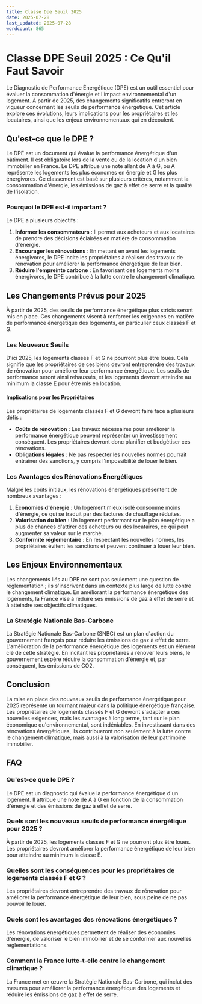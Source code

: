 ```yaml
---
title: Classe Dpe Seuil 2025
date: 2025-07-28
last_updated: 2025-07-28
wordcount: 865
---
```


# Classe DPE Seuil 2025 : Ce Qu'il Faut Savoir

Le Diagnostic de Performance Énergétique (DPE) est un outil essentiel pour évaluer la consommation d'énergie et l'impact environnemental d'un logement. À partir de 2025, des changements significatifs entreront en vigueur concernant les seuils de performance énergétique. Cet article explore ces évolutions, leurs implications pour les propriétaires et les locataires, ainsi que les enjeux environnementaux qui en découlent.

## Qu'est-ce que le DPE ?

Le DPE est un document qui évalue la performance énergétique d'un bâtiment. Il est obligatoire lors de la vente ou de la location d'un bien immobilier en France. Le DPE attribue une note allant de A à G, où A représente les logements les plus économes en énergie et G les plus énergivores. Ce classement est basé sur plusieurs critères, notamment la consommation d'énergie, les émissions de gaz à effet de serre et la qualité de l'isolation.

### Pourquoi le DPE est-il important ?

Le DPE a plusieurs objectifs :

1. **Informer les consommateurs** : Il permet aux acheteurs et aux locataires de prendre des décisions éclairées en matière de consommation d'énergie.
2. **Encourager les rénovations** : En mettant en avant les logements énergivores, le DPE incite les propriétaires à réaliser des travaux de rénovation pour améliorer la performance énergétique de leur bien.
3. **Réduire l'empreinte carbone** : En favorisant des logements moins énergivores, le DPE contribue à la lutte contre le changement climatique.

## Les Changements Prévus pour 2025

À partir de 2025, des seuils de performance énergétique plus stricts seront mis en place. Ces changements visent à renforcer les exigences en matière de performance énergétique des logements, en particulier ceux classés F et G.

### Les Nouveaux Seuils

D'ici 2025, les logements classés F et G ne pourront plus être loués. Cela signifie que les propriétaires de ces biens devront entreprendre des travaux de rénovation pour améliorer leur performance énergétique. Les seuils de performance seront ainsi rehaussés, et les logements devront atteindre au minimum la classe E pour être mis en location.

#### Implications pour les Propriétaires

Les propriétaires de logements classés F et G devront faire face à plusieurs défis :

- **Coûts de rénovation** : Les travaux nécessaires pour améliorer la performance énergétique peuvent représenter un investissement conséquent. Les propriétaires devront donc planifier et budgétiser ces rénovations.
- **Obligations légales** : Ne pas respecter les nouvelles normes pourrait entraîner des sanctions, y compris l'impossibilité de louer le bien.

### Les Avantages des Rénovations Énergétiques

Malgré les coûts initiaux, les rénovations énergétiques présentent de nombreux avantages :

1. **Économies d'énergie** : Un logement mieux isolé consomme moins d'énergie, ce qui se traduit par des factures de chauffage réduites.
2. **Valorisation du bien** : Un logement performant sur le plan énergétique a plus de chances d'attirer des acheteurs ou des locataires, ce qui peut augmenter sa valeur sur le marché.
3. **Conformité réglementaire** : En respectant les nouvelles normes, les propriétaires évitent les sanctions et peuvent continuer à louer leur bien.

## Les Enjeux Environnementaux

Les changements liés au DPE ne sont pas seulement une question de réglementation ; ils s'inscrivent dans un contexte plus large de lutte contre le changement climatique. En améliorant la performance énergétique des logements, la France vise à réduire ses émissions de gaz à effet de serre et à atteindre ses objectifs climatiques.

### La Stratégie Nationale Bas-Carbone

La Stratégie Nationale Bas-Carbone (SNBC) est un plan d'action du gouvernement français pour réduire les émissions de gaz à effet de serre. L'amélioration de la performance énergétique des logements est un élément clé de cette stratégie. En incitant les propriétaires à rénover leurs biens, le gouvernement espère réduire la consommation d'énergie et, par conséquent, les émissions de CO2.

## Conclusion

La mise en place des nouveaux seuils de performance énergétique pour 2025 représente un tournant majeur dans la politique énergétique française. Les propriétaires de logements classés F et G devront s'adapter à ces nouvelles exigences, mais les avantages à long terme, tant sur le plan économique qu'environnemental, sont indéniables. En investissant dans des rénovations énergétiques, ils contribueront non seulement à la lutte contre le changement climatique, mais aussi à la valorisation de leur patrimoine immobilier.

## FAQ

### Qu'est-ce que le DPE ?

Le DPE est un diagnostic qui évalue la performance énergétique d'un logement. Il attribue une note de A à G en fonction de la consommation d'énergie et des émissions de gaz à effet de serre.

### Quels sont les nouveaux seuils de performance énergétique pour 2025 ?

À partir de 2025, les logements classés F et G ne pourront plus être loués. Les propriétaires devront améliorer la performance énergétique de leur bien pour atteindre au minimum la classe E.

### Quelles sont les conséquences pour les propriétaires de logements classés F et G ?

Les propriétaires devront entreprendre des travaux de rénovation pour améliorer la performance énergétique de leur bien, sous peine de ne pas pouvoir le louer.

### Quels sont les avantages des rénovations énergétiques ?

Les rénovations énergétiques permettent de réaliser des économies d'énergie, de valoriser le bien immobilier et de se conformer aux nouvelles réglementations.

### Comment la France lutte-t-elle contre le changement climatique ?

La France met en œuvre la Stratégie Nationale Bas-Carbone, qui inclut des mesures pour améliorer la performance énergétique des logements et réduire les émissions de gaz à effet de serre.